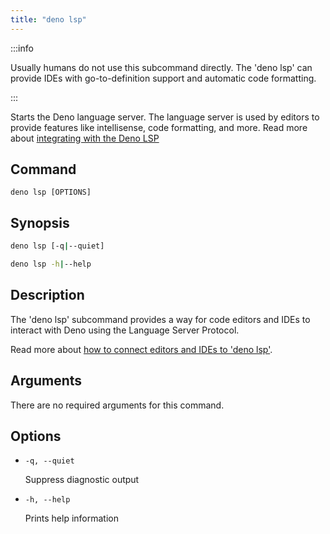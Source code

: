 ```yaml
---
title: "deno lsp"
---
```


:::info

Usually humans do not use this subcommand directly. The 'deno lsp' can provide
IDEs with go-to-definition support and automatic code formatting.

:::

Starts the Deno language server. The language server is used by editors to
provide features like intellisense, code formatting, and more. Read more about
[integrating with the Deno LSP](/runtime/manual/tools/lsp_integration/)

## Command

`deno lsp [OPTIONS]`

## Synopsis

```bash
deno lsp [-q|--quiet]

deno lsp -h|--help
```

## Description

The 'deno lsp' subcommand provides a way for code editors and IDEs to interact
with Deno using the Language Server Protocol.

Read more about
[how to connect editors and IDEs to 'deno lsp'](https://deno.land/manual@v1.42.4/getting_started/setup_your_environment#editors-and-ides).

## Arguments

There are no required arguments for this command.

## Options

- `-q, --quiet`

  Suppress diagnostic output

- `-h, --help`

  Prints help information
